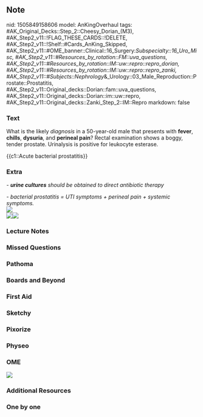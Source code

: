 ## Note
nid: 1505849158606
model: AnKingOverhaul
tags: #AK_Original_Decks::Step_2::Cheesy_Dorian_(M3), #AK_Step2_v11::!FLAG_THESE_CARDS::!DELETE, #AK_Step2_v11::!Shelf::#Cards_AnKing_Skipped, #AK_Step2_v11::#OME_banner::Clinical::16_Surgery:_Subspecialty::16_Uro_Misc, #AK_Step2_v11::#Resources_by_rotation::FM::uva_questions, #AK_Step2_v11::#Resources_by_rotation::IM::uw::repro::repro_dorian, #AK_Step2_v11::#Resources_by_rotation::IM::uw::repro::repro_zanki, #AK_Step2_v11::#Subjects::Nephrology_&_Urology::03_Male_Reproduction::Prostate::Prostatitis, #AK_Step2_v11::Original_decks::Dorian::fam::uva_questions, #AK_Step2_v11::Original_decks::Dorian::im::uw::repro, #AK_Step2_v11::Original_decks::Zanki_Step_2::IM::Repro
markdown: false

### Text
What is the likely <i>diagnosis</i> in a 50-year-old male that
presents with <b>fever</b>, <b>chills</b>, <b>dysuria</b>, and
<b>perineal pain</b>? Rectal examination shows a boggy, tender
prostate. Urinalysis is positive for leukocyte esterase.
<div>
  {{c1::Acute bacterial prostatitis}}
</div>

### Extra
<i>- <b>urine cultures</b> should be obtained to direct antibiotic
therapy</i>
<div>
  <i>- bacterial prostatitis = UTI symptoms + perineal pain +
  systemic symptoms.</i>
  <div>
    <div>
      <i><img src="abp.png"></i>
    </div>
  </div>
</div>
<div>
  <i><img src="paste-200879915401219.jpg"><img src=
  "paste-225601747156995.jpg"></i>
</div>

### Lecture Notes


### Missed Questions


### Pathoma


### Boards and Beyond


### First Aid


### Sketchy


### Pixorize


### Physeo


### OME
<div class="ome-widget">
  <a href=
  "https://onlinemeded.org/spa/surgery-subspecialty/uro-misc/acquire?ref=anki">
  <img src="_OME_AnkiFlashcards_Lesson_1.png"></a>
</div>

### Additional Resources


### One by one


